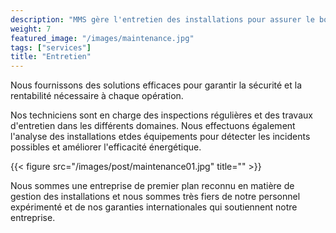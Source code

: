 ```yaml
---
description: "MMS gère l'entretien des installations pour assurer le bon développement de l'activité quotidienne de nos clients"
weight: 7
featured_image: "/images/maintenance.jpg"
tags: ["services"]
title: "Entretien"
---
```

Nous fournissons des solutions efficaces pour garantir la sécurité et la rentabilité nécessaire à chaque opération.

Nos techniciens sont en charge des inspections régulières et des travaux d'entretien dans les différents domaines. Nous effectuons également l'analyse des installations etdes équipements pour détecter les incidents possibles et améliorer l'efficacité énergétique.

{{< figure src="/images/post/maintenance01.jpg" title="" >}}

Nous sommes une entreprise de premier plan reconnu en matière de gestion des installations et nous sommes très fiers de notre personnel expérimenté et de nos garanties internationales qui soutiennent notre entreprise.